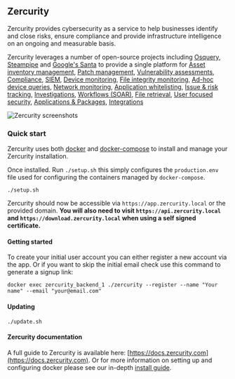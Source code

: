## Zercurity

Zercurity provides cybersecurity as a service to help businesses identify and close risks, ensure compliance and provide infrastructure intelligence on an ongoing and measurable basis.

Zercurity leverages a number of open-source projects including [Osquery](https://github.com/osquery/osquery), [Steampipe](https://steampipe.io) and [Google's Santa](https://github.com/google/santa) to provide a single platform for 
[Asset inventory management](https://docs.zercurity.com/inventory/assets/index.html), 
[Patch management](https://docs.zercurity.com/inventory/updates.html), 
[Vulnerability assessments](https://docs.zercurity.com/inventory/vulnerabilities.html), 
[Compliance](https://docs.zercurity.com/compliance/frameworks/index.html), 
[SIEM](https://docs.zercurity.com/compliance/siem.html), 
[Device monitoring](https://docs.zercurity.com/inventory/devices.html),
[File integrity monitoring](https://docs.zercurity.com/compliance/fim.html),
[Ad-hoc device queries](https://docs.zercurity.com/osquery/live_workbench.html), 
[Network monitoring](https://docs.zercurity.com/), 
[Application whitelisting](https://docs.zercurity.com/santa/index.html), 
[Issue & risk tracking](https://docs.zercurity.com/overview/issues.html), 
[Investigations](https://docs.zercurity.com/), 
[Workflows (SOAR)](https://docs.zercurity.com/overview/workflows/index.html), 
[File retrieval](https://zercurity.medium.com/file-retrieval-with-osquery-using-carves-on-zercurity-9b157f7c0801), 
[User focused security](https://zercurity.medium.com/managing-compliance-with-osquery-for-local-remote-workers-4fbf7c3dc406), 
[Applications & Packages](https://docs.zercurity.com/inventory/applications.html),
[Integrations](https://docs.zercurity.com/integrations/index.html)

![Zercurity screenshots](https://raw.githubusercontent.com/zercurity/zercurity/main/screenshots/zercurity.gif)

### Quick start

Zercurity uses both [docker](https://docs.docker.com/engine/install/) and [docker-compose](https://docs.docker.com/compose/install/) to install and manage your Zercurity installation.

Once installed. Run `./setup.sh` this simply configures the `production.env` file used for configuring the containers managed by `docker-compose`.

```
./setup.sh
```

Zercurity should now be accessible via `https://app.zercurity.local` or the provided domain. **You will also need to visit `https://api.zercurity.local` and `https://download.zercurity.local` when using a self signed certificate.**

#### Getting started

To create your initial user account you can either register a new account via the app. Or if
you want to skip the initial email check use this command to generate a signup link:

```
docker exec zercurity_backend_1 ./zercurity --register --name "Your name" --email "your@email.com"
```

#### Updating

```
./update.sh
```

#### Zercurity documentation

A full guide to Zercurity is available here: [https://docs.zercurity.com](https://docs.zercurity.com). Or for more information on setting up and configuring docker please see our in-depth [install guide](https://docs.zercurity.com/onprem/index.html).

